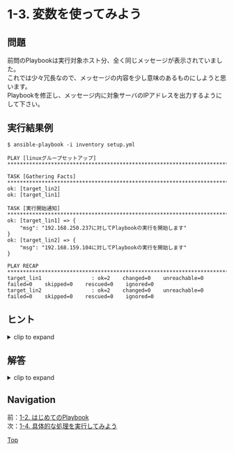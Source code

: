 # 1-3. 変数を使ってみよう

## 問題

前問のPlaybookは実行対象ホスト分、全く同じメッセージが表示されていました。  
これでは少々冗長なので、メッセージの内容を少し意味のあるものにしようと思います。  
Playbookを修正し、メッセージ内に対象サーバのIPアドレスを出力するようにして下さい。  

## 実行結果例

```console
$ ansible-playbook -i inventory setup.yml

PLAY [linuxグループセットアップ] ***************************************************************************

TASK [Gathering Facts] ***************************************************************************
ok: [target_lin2]
ok: [target_lin1]

TASK [実行開始通知] ************************************************************************************
ok: [target_lin1] => {
    "msg": "192.168.250.237に対してPlaybookの実行を開始します"
}
ok: [target_lin2] => {
    "msg": "192.168.159.104に対してPlaybookの実行を開始します"
}

PLAY RECAP ***************************************************************************************
target_lin1                : ok=2    changed=0    unreachable=0    failed=0    skipped=0    rescued=0    ignored=0
target_lin2                : ok=2    changed=0    unreachable=0    failed=0    skipped=0    rescued=0    ignored=0
```

## ヒント

<details>
    <summary>clip to expand</summary>

- 変数の参照方法を調べて、debugモジュールの出力内容に上記の変数を入れ込んでみましょう
    - 以下が公式情報です  
      <https://docs.ansible.com/ansible/2.9_ja/user_guide/playbooks_variables.html#jinja2>
- IPアドレスは対象サーバでコマンドを実行するなどして取得せずとも、既にインベントリファイルに書いてある変数を利用できます
    - 具体的には、ansible_hostという変数に対象サーバのIPアドレスが入っています。インベントリファイルを確認してみましょう

</details>

## 解答

<details>
    <summary>clip to expand</summary>

### コード

#### setup.yml

```yaml
---
- name: linuxグループセットアップ
  hosts: linux
  tasks:
    - name: 実行開始通知
      debug:
        msg: "{{ ansible_host }}に対してPlaybookの実行を開始します"
```

[raw file](./answer/)  

### 解説

- Playbookでは、変数名を二重中括弧で囲むことで変数を参照します

    ```yaml
    {{ variable1 }}
    ```

- 変数やその値は、インベントリ、追加ファイル、コマンドラインなどのさまざまな場所で定義できます
    - 変数の定義可能な場所と書き方のイメージ、優先順位については以下の記事を参考にして下さい  
      <https://qiita.com/answer_d/items/b8a87aff8762527fb319>

</details>

## Navigation

前：[1-2. はじめてのPlaybook](../1-2_first-playbook/README.md)  
次：[1-4. 具体的な処理を実行してみよう](../1-4_essential-playbook/README.md)  

[Top](../README.md)  
